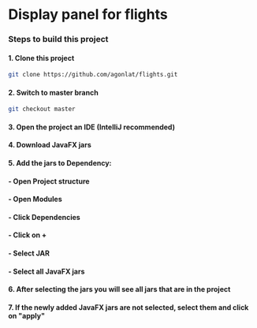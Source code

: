 # Display panel for flights

### Steps to build this project

#### 1. Clone this project 
```bash
git clone https://github.com/agonlat/flights.git
```
#### 2. Switch to master branch
```bash
git checkout master
```

#### 3. Open the project an IDE (IntelliJ recommended) 
#### 4. Download JavaFX jars 
#### 5. Add the jars to Dependency:
#### - Open Project structure
#### - Open Modules
#### - Click Dependencies
#### - Click on +
#### - Select JAR
#### - Select all JavaFX jars
#### 6. After selecting the jars you will see all jars that are in the project
#### 7. If the newly added JavaFX jars are not selected, select them and click on "apply"
